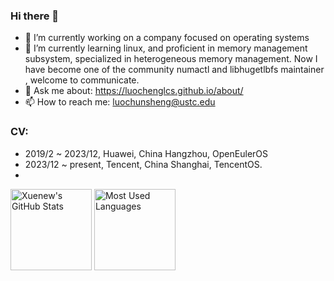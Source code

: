 ### Hi there 👋
- 🔭 I’m currently working on a company focused on operating systems
- 🌱 I’m currently learning linux, and proficient in memory management subsystem, specialized in heterogeneous memory management. Now I have become one of the community numactl and libhugetlbfs maintainer , welcome to communicate.
- 💬 Ask me about: https://luochenglcs.github.io/about/
- 📫 How to reach me: luochunsheng@ustc.edu

### CV:
- 2019/2 ~ 2023/12,  Huawei,  China Hangzhou, OpenEulerOS
- 2023/12 ~ present, Tencent, China Shanghai, TencentOS.
- 
<img height="130px" src="https://github-readme-stats.vercel.app/api?username=luochenglcs&hide_title=true&show_icons=true&hide=issues&include_all_commits=true&count_private=true&theme=graywhite&hide_border=true&bg_color=45,ff7979,ffd479,fffc79,73fa79" alt="Xuenew's GitHub Stats">
<img height="130px" src="https://github-readme-stats.vercel.app/api/top-langs?username=luochenglcs&hide_title=true&layout=compact&theme=graywhite&hide_border=true&bg_color=45,fffc79,73fa79,75f0db" alt="Most Used Languages">

<!--
**luochenglcs/luochenglcs** is a ✨ _special_ ✨ repository because its `README.md` (this file) appears on your GitHub profile.

Here are some ideas to get you started:

- 🔭 I’m currently working on ...
- 🌱 I’m currently learning ...
- 👯 I’m looking to collaborate on ...
- 🤔 I’m looking for help with ...
- 💬 Ask me about ...
- 📫 How to reach me: ...
- 😄 Pronouns: ...
- ⚡ Fun fact: ...
-->


